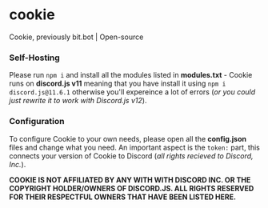 # cookie
Cookie, previously bit.bot | Open-source

### Self-Hosting
Please run `npm i` and install all the modules listed in **modules.txt** - Cookie runs on **discord.js v11** meaning that you have install it using `npm i discord.js@11.6.1` otherwise you'll expereince a lot of errors (*or you could just rewrite it to work with Discord.js v12*).

### Configuration
To configure Cookie to your own needs, please open all the **config.json** files and change what you need. An important aspect is the `token:` part, this connects your version of Cookie to Discord (*all rights recieved to Discord, Inc.*).

**COOKIE IS NOT AFFILIATED BY ANY WITH WITH DISCORD INC. OR THE COPYRIGHT HOLDER/OWNERS OF DISCORD.JS. ALL RIGHTS RESERVED FOR THEIR RESPECTFUL OWNERS THAT HAVE BEEN LISTED HERE.**
